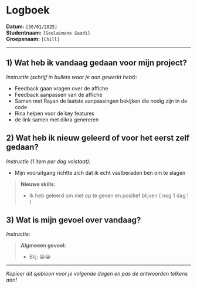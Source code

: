 # Logboek

**Datum:** `[30/01/2025]`  
**Studentnaam:** `[Soulaimane Saadi]`  
**Groepsnaam:** `[Chill]`

---

## 1) Wat heb ik vandaag gedaan voor mijn project?

_Instructie (schrijf in bullets waar je aan gewerkt hebt):_

- Feedback gaan vragen over de affiche
- Feedback aanpassen van de affiche
- Samen met Rayan de laatste aanpassingen bekijken die nodig zijn in de code
- Rina helpen voor de key features
- de link samen met dikra genereren

## 2) Wat heb ik nieuw geleerd of voor het eerst zelf gedaan?

_Instructie (1 item per dag volstaat):_

- Mijn vooruitgang richtte zich dat ik echt vastberaden ben om te slagen

> **Nieuwe skills:**
>
> - Ik heb geleerd om niet op te geven en positief blijven ( nog 1 dag ! )

## 3) Wat is mijn gevoel over vandaag?

_Instructie:_

> **Algmeeen gevoel:**
>
> - Blij: 😁😭
---

_Kopieer dit sjabloon voor je volgende dagen en pas de antwoorden telkens aan!_
